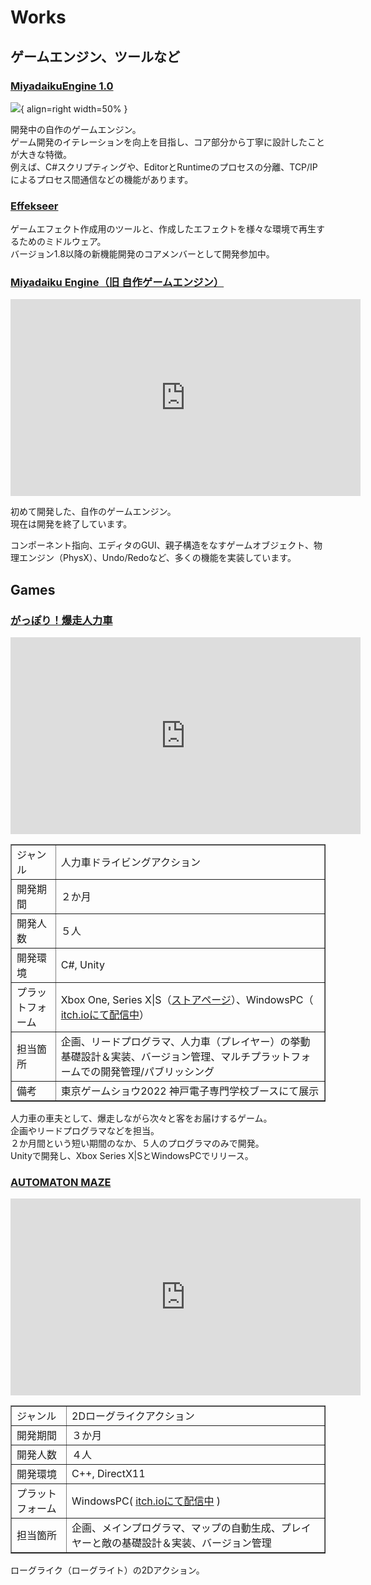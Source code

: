 # Works

## **ゲームエンジン、ツールなど**

### [MiyadaikuEngine 1.0](./MiyadaikuEngine1.0/overview.md)


![](../../images/MiyadaikuEngine1.0.png){ align=right width=50% }

開発中の自作のゲームエンジン。  
ゲーム開発のイテレーションを向上を目指し、コア部分から丁寧に設計したことが大きな特徴。  
例えば、C#スクリプティングや、EditorとRuntimeのプロセスの分離、TCP/IPによるプロセス間通信などの機能があります。  

### [Effekseer](./Effekseer/overview.md)
ゲームエフェクト作成用のツールと、作成したエフェクトを様々な環境で再生するためのミドルウェア。  
バージョン1.8以降の新機能開発のコアメンバーとして開発参加中。  

### [Miyadaiku Engine（旧 自作ゲームエンジン）](./MiyadaikuEngine/overview.md)

<iframe width="560" height="315" src="https://www.youtube.com/embed/2QOHgvfN1TI" title="YouTube video player" frameborder="0" allow="accelerometer; autoplay; clipboard-write; encrypted-media; gyroscope; picture-in-picture" allowfullscreen></iframe>

初めて開発した、自作のゲームエンジン。  
現在は開発を終了しています。  

コンポーネント指向、エディタのGUI、親子構造をなすゲームオブジェクト、物理エンジン（PhysX）、Undo/Redoなど、多くの機能を実装しています。  

## **Games**

### [がっぽり！爆走人力車](./jinrikisha.md)


<iframe width="560" height="315" src="https://www.youtube.com/embed/9TtBH1gOD1E" title="YouTube video player" frameborder="0" allow="accelerometer; autoplay; clipboard-write; encrypted-media; gyroscope; picture-in-picture" allowfullscreen></iframe>

<table border="1">
<tr><td>ジャンル</td><td>人力車ドライビングアクション</td></tr>
<tr><td>開発期間</td><td>２か月</td></tr>
<tr><td>開発人数</td><td>５人</td></tr>
<tr><td>開発環境</td><td>C#, Unity</td></tr>
<tr><td>プラットフォーム</td><td> Xbox One, Series X|S（<a href=https://www.xbox.com/ja-JP/games/store/44gm44gj44g944kk77yb54ig6lww5lq65yqb6luk/9MXH1BRMFZX0 target="_blank" rel="noopener noreferrer">ストアページ</a>）、WindowsPC（
<a href=https://kobedenshigame.itch.io/jinrikisya target="_blank" rel="noopener noreferrer">itch.ioにて配信中</a>）</td></tr>
<tr><td>担当箇所</td><td>企画、リードプログラマ、人力車（プレイヤー）の挙動基礎設計＆実装、バージョン管理、マルチプラットフォームでの開発管理/パブリッシング</td></tr>
<tr><td>備考</td><td>東京ゲームショウ2022 神戸電子専門学校ブースにて展示</td></tr>
</table>

人力車の車夫として、爆走しながら次々と客をお届けするゲーム。  
企画やリードプログラマなどを担当。  
２か月間という短い期間のなか、５人のプログラマのみで開発。  
Unityで開発し、Xbox Series X|SとWindowsPCでリリース。  


### [AUTOMATON MAZE](./automatonmaze.md)

<iframe width="560" height="315" src="https://www.youtube.com/embed/ZnCv5I311Wc" title="YouTube video player" frameborder="0" allow="accelerometer; autoplay; clipboard-write; encrypted-media; gyroscope; picture-in-picture" allowfullscreen></iframe>

<table border="1">
<tr><td>ジャンル</td><td>2Dローグライクアクション</td></tr>
<tr><td>開発期間</td><td>３か月</td></tr>
<tr><td>開発人数</td><td>４人</td></tr>
<tr><td>開発環境</td><td>C++, DirectX11</td></tr>
<tr><td>プラットフォーム</td><td>WindowsPC( <a href=https://kobedenshigame.itch.io/automatonmaze target="_blank" rel="noopener noreferrer">itch.ioにて配信中</a> )</td></tr>
<tr><td>担当箇所</td><td>企画、メインプログラマ、マップの自動生成、プレイヤーと敵の基礎設計＆実装、バージョン管理</td></tr>
</table>


ローグライク（ローグライト）の2Dアクション。  

